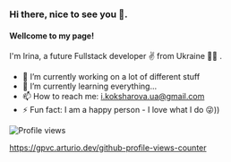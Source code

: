 ### Hi there, nice to see you 👋.
#### Wellcome to my page!
I'm Irina, a future Fullstack developer ✌️ from Ukraine 💛💙 .

- 🔭 I’m currently working on a lot of different stuff 
- 🌱 I’m currently learning everything... 
- 📫 How to reach me: i.koksharova.ua@gmail.com 
- ⚡ Fun fact:  I am a happy person - I love what I do 😜)) 

![Profile views](https://gpvc.arturio.dev/github.com/Irina-Koksharova/)

https://gpvc.arturio.dev/github-profile-views-counter



